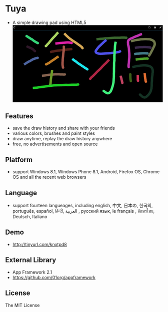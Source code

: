 # Tuya

* A simple drawing pad using HTML5
![res](res/screenshot1.png)

## Features

* save the draw history and share with your friends
* various colors, brushes and paint styles
* draw anytime, replay the draw history anywhere
* free, no advertisements and open source

## Platform

* support Windows 8.1, Windows Phone 8.1, Android, Firefox OS, Chrome OS and all the recent web browsers

## Language

* support fourteen langueages, including english, 中文, 日本の, 한국의, português, español, हिन्दी, العربية‎ , русский язык, le français , อักษรไทย, Deutsch, Italiano

## Demo

* http://tinyurl.com/knxtpd8

## External Library

* App Framework 2.1 
* https://github.com/01org/appframework

## License

The MIT License
